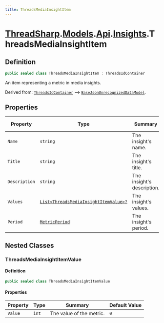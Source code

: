 ```yaml
---
title: ThreadsMediaInsightItem
---
```


# [ThreadSharp](../../../).[Models](../../).[Api](../).[Insights](./).ThreadsMediaInsightItem

## Definition

```c#
public sealed class ThreadsMediaInsightItem : ThreadsIdContainer
```

An item representing a metric in media insights.

Derived from: [`ThreadsIdContainer`](../ThreadsIdContainer) --> [`BaseJsonUnrecognizedDataModel`](../../BaseJsonUnrecognizedDataModel).

## Properties

| Property                            | Type                                                                   | Summary                                   | Default Value |
|-------------------------------------|------------------------------------------------------------------------|-------------------------------------------|---------------|
| `Name`                              | `string`                                                               | The insight's name.                       | --            |
| `Title`                             | `string`                                                               | The insight's title.                      | --            |
| `Description`                       | `string`                                                               | The insight's description.                | --            |
| `Values`                            | [`List<ThreadsMediaInsightItemValue>?`](#ThreadsMediaInsightItemValue) | The insight's values.                     | `null`        |
| `Period`                            | [`MetricPeriod`](../../../Enums/MetricPeriod)                          | The insight's period.                     | --            |

## Nested Classes

### ThreadsMediaInsightItemValue

#### Definition

```c#
public sealed class ThreadsMediaInsightItemValue
```

#### Properties

| Property | Type  | Summary                  | Default Value |
|----------|-------|--------------------------|---------------|
| `Value`  | `int` | The value of the metric. | `0`           |